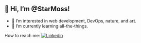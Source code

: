
## 👋 Hi, I’m @StarMoss! ##
- 👀 I’m interested in web development, DevOps, nature, and art.
- 🌱 I’m currently learning all-the-things.

<!---
[![StarMoss's GitHub stats](https://github-readme-stats.vercel.app/api?username=starmoss&count_private=true&show_icons=true&theme=cobalt)](https://github.com/starmoss/github-readme-stats)
--->

<!-- [
![Top Langs](https://github-readme-stats.vercel.app/api/top-langs/?username=starmoss&count_private=true&layout=compact)](https://github.com/anuraghazra/github-readme-stats)
--!>

How to reach me:
<a href="https://www.linkedin.com/in/lindseystanton/">
  <img
    alt="Linkedin"
    src="https://img.shields.io/badge/linkedin-0077B5?logo=linkedin&logoColor=white&style=for-the-badge"
  />
</a>

<!---
StarMoss/StarMoss is a ✨ special ✨ repository because its `README.md` (this file) appears on your GitHub profile.
You can click the Preview link to take a look at your changes.
--->
